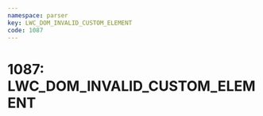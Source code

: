 ```yaml
---
namespace: parser
key: LWC_DOM_INVALID_CUSTOM_ELEMENT
code: 1087
---
```


# 1087: LWC_DOM_INVALID_CUSTOM_ELEMENT
